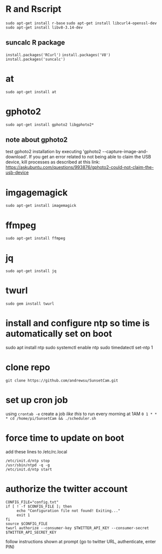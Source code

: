 # R and Rscript
`sudo apt-get install r-base`
`sudo apt-get install libcurl4-openssl-dev`
`sudo apt-get install libv8-3.14-dev`

## suncalc R package
`install.packages('RCurl')`
`install.packages('V8')`
`install.packages('suncalc')`

# at
`sudo apt-get install at`

# gphoto2
`sudo apt-get install gphoto2 libgphoto2*`

## note about gphoto2
test gphoto2 installation by executing 'gphoto2 --capture-image-and-download'.  If you get an error related to not being able to claim the USB device, kill processes as described at this link:
	https://askubuntu.com/questions/993876/gphoto2-could-not-claim-the-usb-device

# imgagemagick
`sudo apt-get install imagemagick`

# ffmpeg
`sudo apt-get install ffmpeg`

# jq
`sudo apt-get install jq`

# twurl
`sudo gem install twurl`

# install and configure ntp so time is automatically set on boot
sudo apt install ntp
sudo systemctl enable ntp
sudo timedatectl set-ntp 1

# clone repo
`git clone https://github.com/andrewsu/SunsetCam.git`

# set up cron job
using `crontab -e` create a job *like this* to run every morning at 1AM
`0 1 * * * cd /home/pi/SunsetCam && ./scheduler.sh`

# force time to update on boot

add these lines to /etc/rc.local
```
/etc/init.d/ntp stop
/usr/sbin/ntpd -q -g
/etc/init.d/ntp start
```

# authorize the twitter account
```
CONFIG_FILE="config.txt" 
if [ ! -f $CONFIG_FILE ]; then
     echo "Configuration file not found! Exiting..."
     exit 1
fi 
source $CONFIG_FILE
twurl authorize --consumer-key $TWITTER_API_KEY --consumer-secret $TWITTER_API_SECRET_KEY
```
follow instructions shown at prompt (go to twitter URL, authenticate, enter PIN)
